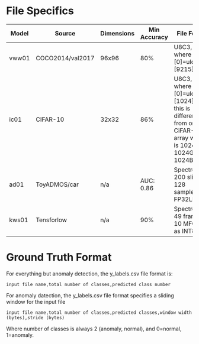 # File Specifics

| Model | Source            | Dimensions  | Min Accuracy  | File Format                                  | # Stimuli |
| ----- | --------          | ----------  | ------------- | ----------------------                       | --------- |
| vww01 | COCO2014/val2017  | 96x96       | 80%           | U8C3, RGB, where [0]=ulc and [9215]=lrc      | 500 true, 500 false|
| ic01  | CIFAR-10          | 32x32       | 86%           | U8C3, RGB, where [0]=ulc and [1024]=lrc; this is different from original CiFAR-10 array which is 1024R, 1024G, 1024B | 250, 10 classes |
| ad01  | ToyADMOS/car      | n/a         | AUC: 0.86     | Spectrogram, 200 slices, 128 samples, FP32LE | 108 anomaly, 140 normal |
| kws01 | Tensforlow        | n/a         | 90%           | Spectrogram, 49 frames x 10 MFCCs as INT8    | 1000, 12 classes |

# Ground Truth Format

For everything but anomaly detection, the y_labels.csv file format is:

```
input file name,total number of classes,predicted class number
```

For anomaly datection, the y_labels.csv file format specifies a sliding window for the input file

```
input file name,total number of classes,predicted classes,window width (bytes),stride (bytes)
```

Where number of classes is always 2 (anomaly, normal), and 0=normal, 1=anomaly.

